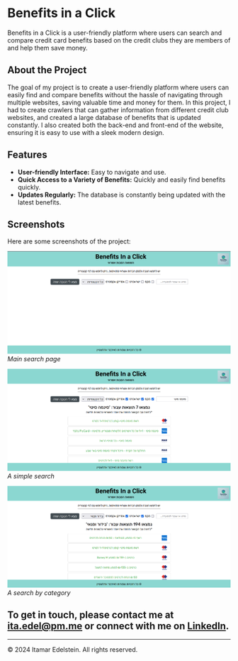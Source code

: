 

# Benefits in a Click

Benefits in a Click is a user-friendly platform where users can search and compare credit card benefits based on the credit clubs they are members of and help them save money.

## About the Project

The goal of my project is to create a user-friendly platform where users can easily find and compare benefits without the hassle of navigating through multiple websites, saving valuable time and money for them.
In this project, I had to create crawlers that can gather information from different credit club websites, and created a large database of benefits that is updated constantly.
I also created both the back-end and front-end of the website, ensuring it is easy to use with a sleek modern design.

## Features

- **User-friendly Interface:** Easy to navigate and use.
- **Quick Access to a Variety of Benefits:** Quickly and easily find benefits quickly.
- **Updates Regularly:** The database is constantly being updated with the latest benefits.

## Screenshots

Here are some screenshots of the project:

![Screenshot 1](images/image1.png)
*Main search page*

![Screenshot 2](images/image2.png)
*A simple search*

![Screenshot 3](images/image3.png)
*A search by category*


## To get in touch, please contact me at [ita.edel@pm.me](mailto:ita.edel@pm.me) or connect with me on [LinkedIn](https://www.linkedin.com/in/itamar-edelstein-868897204/).
---

&copy; 2024 Itamar Edelstein. All rights reserved.
